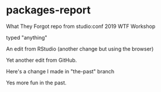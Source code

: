 # packages-report
What They Forgot repo from studio:conf 2019 WTF Workshop

typed "anything"

An edit from RStudio (another change but using the browser)

Yet another edit from GitHub.

Here's a change I made in "the-past" branch

Yes more fun in the past.
